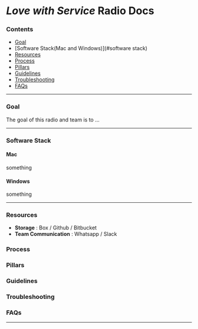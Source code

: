 # _**Love with Service**_ Radio Docs

###  Contents
* [Goal](#goal)
* [Software Stack(Mac and Windows)](#software stack)
* [Resources](#resources)
* [Process](#process)
* [Pillars](#Pillars)
* [Guidelines](#Guidelines)
* [Troubleshooting](#troubleshooting)
* [FAQs](#faqs)

-----

### Goal
The goal of this radio and team is to ...

----
### Software Stack
#### Mac
something
#### Windows
something

----

### Resources
* **Storage** : Box / Github / Bitbucket
* **Team Communication** : Whatsapp / Slack

### Process
### Pillars
### Guidelines
### Troubleshooting
### FAQs
----
